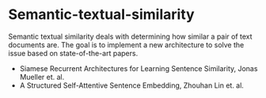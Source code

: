 # Semantic-textual-similarity
Semantic textual similarity deals with determining how similar a pair of text documents are. 
The goal is to implement a new architecture to solve the issue based on state-of-the-art papers.

- Siamese Recurrent Architectures for Learning Sentence Similarity, Jonas Mueller et. al.
- A Structured Self-Attentive Sentence Embedding, Zhouhan Lin et. al.
